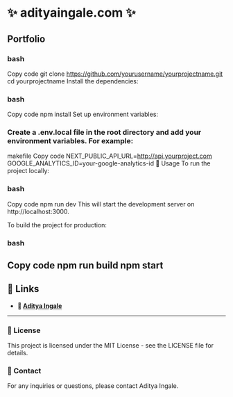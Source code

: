 # ✨ adityaingale.com ✨

## Portfolio

### bash
Copy code
git clone https://github.com/yourusername/yourprojectname.git
cd yourprojectname
Install the dependencies:

### bash
Copy code
npm install
Set up environment variables:

### Create a .env.local file in the root directory and add your environment variables. For example:

makefile
Copy code
NEXT_PUBLIC_API_URL=http://api.yourproject.com
GOOGLE_ANALYTICS_ID=your-google-analytics-id
🚀 Usage
To run the project locally:

### bash
Copy code
npm run dev
This will start the development server on http://localhost:3000.

To build the project for production:

### bash
Copy code
npm run build
npm start
---


## 🔗 Links
- **🔗 [Aditya Ingale](https://adityaingale.com)**  
---

### 📜 License
This project is licensed under the MIT License - see the LICENSE file for details.

### 📧 Contact
For any inquiries or questions, please contact Aditya Ingale.








